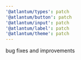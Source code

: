 ```yaml
---
'@atlantum/types': patch
'@atlantum/button': patch
'@atlantum/input': patch
'@atlantum/label': patch
'@atlantum/theme': patch
---
```


bug fixes and improvements
